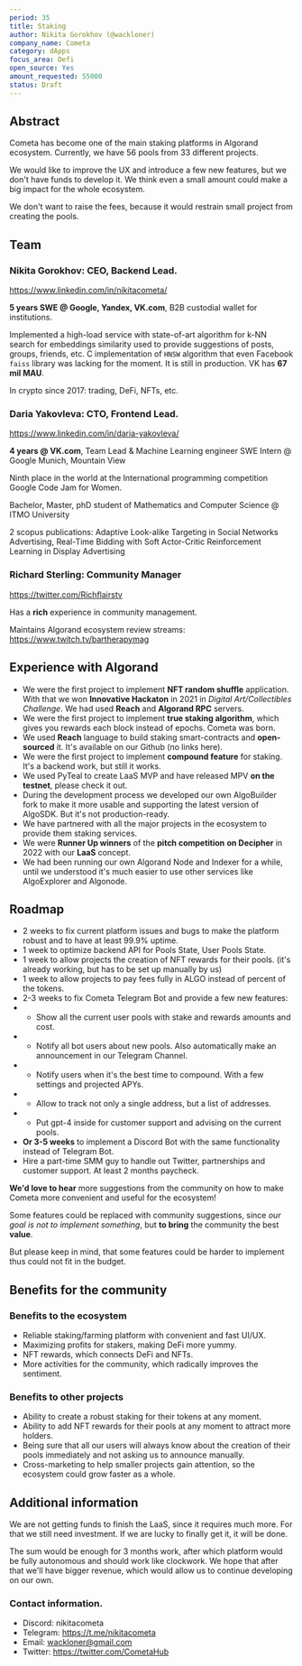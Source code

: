 ```yaml
---
period: 35
title: Staking
author: Nikita Gorokhov (@wackloner)
company_name: Cometa
category: dApps
focus_area: Defi
open_source: Yes
amount_requested: 55000
status: Draft
---
```


## Abstract
Cometa has become one of the main staking platforms in Algorand ecosystem. Currently, we have 56 pools from 33 different projects.

We would like to improve the UX and introduce a few new features, but we don't have funds to develop it. We think even a small amount could make a big impact for the whole ecosystem.

We don't want to raise the fees, because it would restrain small project from creating the pools.

## Team
### Nikita Gorokhov: CEO, Backend Lead. 
https://www.linkedin.com/in/nikitacometa/

<b>5 years SWE @ Google, Yandex, VK.com</b>, B2B custodial wallet for institutions.

Implemented a high-load service with state-of-art algorithm for k-NN search for embeddings similarity used to provide suggestions of posts, groups, friends, etc. C implementation of `HNSW` algorithm that even Facebook `faiss` library was lacking for the moment. It is still in production. VK has <b>67 mil MAU</b>. 

In crypto since 2017: trading, DeFi, NFTs, etc. 

### Daria Yakovleva: CTO, Frontend Lead. 
https://www.linkedin.com/in/daria-yakovleva/ 

<b>4 years @ VK.com</b>, Team Lead & Machine Learning engineer
SWE Intern @ Google Munich, Mountain View

Ninth place in the world at the International programming competition Google Code Jam for Women.

Bachelor, Master, phD student of Mathematics and Computer Science @ ITMO University

2 scopus publications: Adaptive Look-alike Targeting in Social Networks Advertising, Real-Time Bidding with Soft Actor-Critic Reinforcement Learning in Display Advertising


### Richard Sterling: Community Manager

https://twitter.com/Richflairstv

Has a **rich** experience in community management.

Maintains Algorand ecosystem review streams: https://www.twitch.tv/bartherapymag

## Experience with Algorand
 
* We were the first project to implement <b>NFT random shuffle</b> application. With that we won **Innovative Hackaton** in 2021 in _Digital Art/Collectibles Challenge_. We had used **Reach** and **Algorand RPC** servers.
* We were the first project to implement <b>true staking algorithm</b>, which gives you rewards each block instead of epochs. Cometa was born.
* We used <b>Reach</b> language to build staking smart-contracts and **open-sourced** it. It's available on our Github (no links here).
* We were the first project to implement <b>compound feature</b> for staking. It's a backend work, but still it works.
* We used PyTeal to create LaaS MVP and have released MPV **on the testnet**, please check it out.
* During the development process we developed our own AlgoBuilder fork to make it more usable and supporting the latest version of AlgoSDK. But it's not production-ready.
* We have partnered with all the major projects in the ecosystem to provide them staking services.
* We were <b>Runner Up winners</b> of the **pitch competition** <b>on Decipher</b> in 2022 with our **LaaS** concept.
* We had been running our own Algorand Node and Indexer for a while, until we understood it's much easier to use other services like AlgoExplorer and Algonode.

## Roadmap

* 2 weeks to fix current platform issues and bugs to make the platform robust and to have at least 99.9% uptime.
* 1 week to optimize backend API for Pools State, User Pools State.
* 1 week to allow projects the creation of NFT rewards for their pools. (it's already working, but has to be set up manually by us)
* 1 week to allow projects to pay fees fully in ALGO instead of percent of the tokens.
* 2-3 weeks to fix Cometa Telegram Bot and provide a few new features:
* * Show all the current user pools with stake and rewards amounts and cost.
* * Notify all bot users about new pools. Also automatically make an announcement in our Telegram Channel.
* * Notify users when it's the best time to compound. With a few settings and projected APYs.
* * Allow to track not only a single address, but a list of addresses.
* * Put gpt-4 inside for customer support and advising on the current pools.
* **Or 3-5 weeks** to implement a Discord Bot with the same functionality instead of Telegram Bot.
* Hire a part-time SMM guy to handle out Twitter, partnerships and customer support. At least 2 months paycheck.


**We'd love to hear** more suggestions from the community on how to make Cometa more convenient and useful for the ecosystem!

Some features could be replaced with community suggestions, since _our goal is not to implement something_, but **to bring** the community the best **value**.

But please keep in mind, that some features could be harder to implement thus could not fit in the budget.

## Benefits for the community
### Benefits to the ecosystem

* Reliable staking/farming platform with convenient and fast UI/UX.
* Maximizing profits for stakers, making DeFi more yummy.
* NFT rewards, which connects DeFi and NFTs.
* More activities for the community, which radically improves the sentiment.

### Benefits to other projects
* Ability to create a robust staking for their tokens at any moment.
* Ability to add NFT rewards for their pools at any moment to attract more holders.
* Being sure that all our users will always know about the creation of their pools immediately and not asking us to announce manually.
* Cross-marketing to help smaller projects gain attention, so the ecosystem could grow faster as a whole.

## Additional information

We are not getting funds to finish the LaaS, since it requires much more. For that we still need investment. If we are lucky to finally get it, it will be done.

The sum would be enough for 3 months work, after which platform would be fully autonomous and should work like clockwork. We hope that after that we'll have bigger revenue, which would allow us to continue developing on our own.

### Contact information.
* Discord: nikitacometa 
* Telegram: https://t.me/nikitacometa 
* Email: wackloner@gmail.com
* Twitter: https://twitter.com/CometaHub
